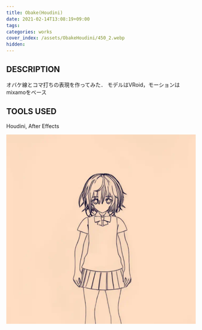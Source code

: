 ```yaml
---
title: Obake(Houdini)
date: 2021-02-14T13:08:19+09:00
tags: 
categories: works
cover_index: /assets/ObakeHoudini/450_2.webp
hidden: 
---
```


## DESCRIPTION
オバケ線とコマ打ちの表現を作ってみた．
モデルはVRoid，モーションはmixamoをベース

## TOOLS USED
Houdini, After Effects

![](/assets/ObakeHoudini/01.webp)